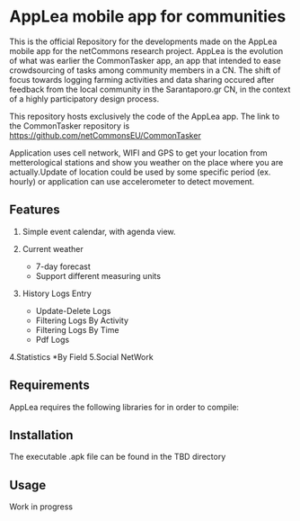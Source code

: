 # AppLea mobile app for communities

This is the official Repository for the developments made on the AppLea mobile app for the netCommons research project. 
AppLea is the evolution of what was earlier the CommonTasker app, an app that intended to ease crowdsourcing of tasks among community members in a CN. The shift of focus towards logging farming activities and data sharing occured after feedback from the local community in the Sarantaporo.gr CN, in the context of a highly participatory design process.

This repository hosts exclusively the code of the AppLea app. The link to the CommonTasker repository is https://github.com/netCommonsEU/CommonTasker

Application uses cell network, WIFI and GPS to get your location from metterological stations and show you weather on the place where you are actually.Update of location could be used by some specific period (ex. hourly) or application can use accelerometer to detect movement.

## Features

1. Simple event calendar, with agenda view.

2. Current weather
   * 7-day forecast
   * Support different measuring units 
   
   
3. History Logs Entry
   * Update-Delete Logs
   * Filtering Logs By Activity
   * Filtering Logs By Time
   * Pdf Logs
   
 4.Statistics
  *By Field
 5.Social NetWork
   

## Requirements

AppLea requires the following libraries for in order to compile:

## Installation

The executable .apk file can be found in the TBD directory 

## Usage

Work in progress
